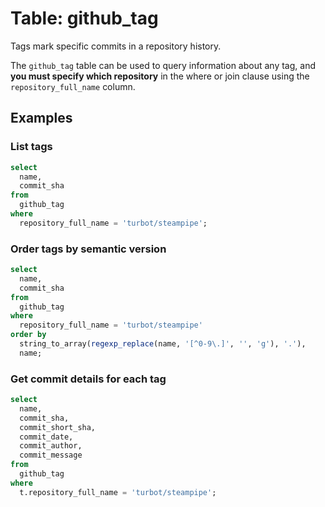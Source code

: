 # Table: github_tag

Tags mark specific commits in a repository history.

The `github_tag` table can be used to query information about any tag, and **you must specify which repository** in the where or join clause using the `repository_full_name` column.

## Examples

### List tags

```sql
select
  name,
  commit_sha
from
  github_tag
where
  repository_full_name = 'turbot/steampipe';
```

### Order tags by semantic version

```sql
select
  name,
  commit_sha
from
  github_tag
where
  repository_full_name = 'turbot/steampipe'
order by
  string_to_array(regexp_replace(name, '[^0-9\.]', '', 'g'), '.'),
  name;
```

### Get commit details for each tag

```sql
select
  name,
  commit_sha,
  commit_short_sha,
  commit_date,
  commit_author,
  commit_message
from
  github_tag
where
  t.repository_full_name = 'turbot/steampipe';
```
